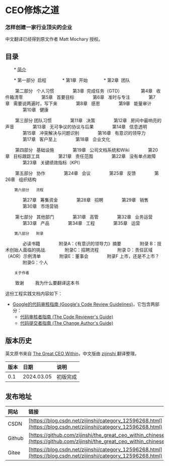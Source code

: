 # CEO修炼之道
### 怎样创建一家行业顶尖的企业


中文翻译已经得到原文作者 Matt Mochary 授权。

## 目录

       * [简介](introduction.md)

       * 第一部分  启程
            * 第1章  开始
            * 第2章  团队

        第二部分   个人习惯
              第3章  完成任务（GTD）
              第4章   收件箱清零
              第5章   首要目标
              第6章   准时与专注
              第7章   需要说两遍时，写下来
              第8章   感恩
              第9章   能量审计
              第10章   健康

        第三部分 团队习惯
              第11章   决策
              第12章   房间中最响亮的声音
              第13章   无可争议的协议与后果
              第14章   信息透明
              第15章   冲突解决与问题识别
              第16章   有意识的领导力
              第17章   客户至上
              第18章   企业文化

        第四部分   基础设施
              第19章   公司文档系统和Wiki
              第20章   目标跟踪工具
              第21章   责任范围
              第22章   没有单点故障
              第23章   关键绩效指标（KPI）

        第五部分   协作
              第24章   会议
              第25章   反馈
              第26章   组织结构

        第六部分   流程
              第27章   筹集资金
              第28章   招聘
              第29章   销售
              第30章   市场营销

        第七部分   其他部门
              第31章   高管
              第32章   业务运营
              第33章   产品
              第34章   工程
              第35章   运营

        第八部分   附录
              必读书籍
              附录A：《有意识的领导力》摘要
              附录 B：技术创始人面临的挑战.
              附录C：招聘流程
              附录 D：责任区域（AOR）示例清单
              附录E：董事会
              附录F 上市，还是不上市？
              附录G：个人

        关于作者
        致谢
        我为什么要翻译这本书

这份工程实践文档内容如下：

* [Google的代码审核指南 \(Google's Code Review Guidelines\)](review.md)，它包含两部分：
  * [代码审核者指南 \(The Code Reviewer's Guide\)](index/README.md)
  * [代码提交者指南 \(The Change Author's Guide\)](developer/README.md)

 
## 版本历史

英文原书来自 [The Great CEO Within](https://docs.google.com/document/d/1ZJZbv4J6FZ8Dnb0JuMhJxTnwl-dwqx5xl0s65DE3wO8)，中文版由 [ zijinshi ](https://github.com/zijinshi) 翻译整理。

| 版本 | 日期 | 说明 |
| :--- | :--- | :--- |
| 0.1 | 2024.03.05 | 初版完成 |


## 发布地址
| 网站 | 链接 |
| :--- | :--- |
| CSDN | [https://blog.csdn.net/zijinshi/category_12596268.html](https://blog.csdn.net/zijinshi/category_12596268.html) |
| Github | [https://github.com/zijinshi/the_great_ceo_within_chinese](https://github.com/zijinshi/the_great_ceo_within_chinese) |
| Gitee | [https://blog.csdn.net/zijinshi/category_12596268.html](https://blog.csdn.net/zijinshi/category_12596268.html) |
